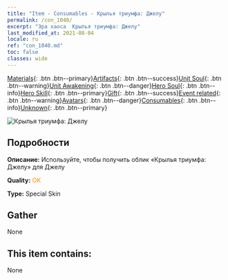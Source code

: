 ```yaml
---
title: "Item - Consumables - Крылья триумфа: Джелу"
permalink: /con_1040/
excerpt: "Эра хаоса  Крылья триумфа: Джелу"
last_modified_at: 2021-08-04
locale: ru
ref: "con_1040.md"
toc: false
classes: wide
---
```

 [Materials](/ItemsRU/){: .btn .btn--primary}[Artifacts](/ItemsRU/Artifacts/){: .btn .btn--success}[Unit Soul](/ItemsRU/UnitSoul/){: .btn .btn--warning}[Unit Awakening](/ItemsRU/UnitAwakening/){: .btn .btn--danger}[Hero Soul](/ItemsRU/HeroSoul/){: .btn .btn--info}[Hero Skill](/ItemsRU/HeroSkill/){: .btn .btn--primary}[Gift](/ItemsRU/Gift/){: .btn .btn--success}[Event related](/ItemsRU/Events/){: .btn .btn--warning}[Avatars](/ItemsRU/Avatars/){: .btn .btn--danger}[Consumables](/ItemsRU/Consumables/){: .btn .btn--info}[Unknown](/ItemsRU/Unknown/){: .btn .btn--primary}

 ![Крылья триумфа: Джелу](/images/h/h_Gelu9.jpg)

## Подробности
 **Описание:** Используйте, чтобы получить облик «Крылья триумфа: Джелу» для Джелу

 **Quality:** <span style="color: #FF8C00">OK</span>

 **Type:** Special Skin

## Gather

  None

## This item contains:

  None

